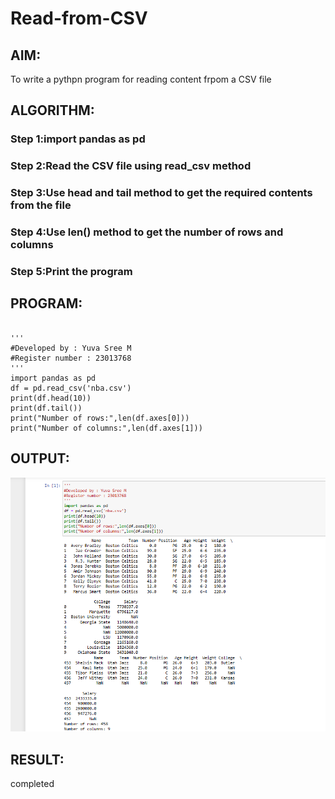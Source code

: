 # Read-from-CSV

## AIM:
To write a pythpn program for reading content frpom a CSV file

## ALGORITHM:
### Step 1:import pandas as pd

### Step 2:Read the CSV file using read_csv method

### Step 3:Use head and tail method to get the required contents from the file

### Step 4:Use len() method to get the number of rows and columns

### Step 5:Print the program


## PROGRAM:
```

'''
#Developed by : Yuva Sree M
#Register number : 23013768
'''
import pandas as pd
df = pd.read_csv('nba.csv')
print(df.head(10))
print(df.tail())
print("Number of rows:",len(df.axes[0]))
print("Number of columns:",len(df.axes[1]))

```
## OUTPUT:
![Alt text](read&csv.png)



## RESULT:
completed
